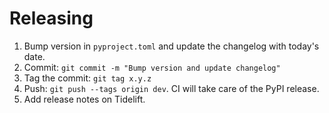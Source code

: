 # Releasing

1. Bump version in `pyproject.toml` and update the changelog
   with today's date.
2. Commit: `git commit -m "Bump version and update changelog"`
3. Tag the commit: `git tag x.y.z`
4. Push: `git push --tags origin dev`. CI will take care of the
   PyPI release.
5. Add release notes on Tidelift.

